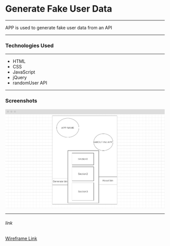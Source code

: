 # Generate Fake User Data

---

APP is used to generate fake user data from an API

---

### Technologies Used
--- 

- HTML
- CSS
- JavaScript
- jQuery
- randomUser API

---

### Screenshots

![screenshot of design idea](./img/Wireframe.PNG)

---

###### link
[Wireframe Link](https://wireframe.cc/v7b0Xf)